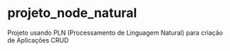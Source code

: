 # projeto_node_natural
Projeto usando PLN (Processamento de Linguagem Natural) para criação de Aplicações CRUD
